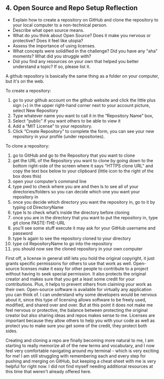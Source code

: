 ## 4. Open Source and Repo Setup Reflection

- Explain how to create a repository on GitHub and clone the repository to your local computer to a non-technical person.
- Describe what open source means.
- What do you think about Open Source? Does it make you nervous or protective? Does it feel like utopia?
- Assess the importance of using licenses.
- What concepts were solidified in the challenge? Did you have any "aha" moments? What did you struggle with?
- Did you find any resources on your own that helped you better understand a topic? If so, please list it.

A github repository is basically the same thing as a folder on your computer, but it's on the web. 

To create a repository:
1) go to your github account on the github website and click the little plus sign (+) in the upper right-hand corner next to your account picture, select New Repository
2) Type whatever name you want to call it in the “Repository Name” box, 
3) Select “public” if you want others to be able to view it
4) Add a “MIT License” to your repository.
5) Click “Create Repository” to complete the form, you can see your new repository in your profile (under repositories). 

To clone a repository:
1) go to GitHub and go to the Repository that you want to clone
2) get the URL of the Repository you want to clone by going down to the bottom right-side of the screen where it says “HTTPS clone URL” and copy the text box below to your clipboard (little icon to the right of the box does this)
3) open your computer’s command line
4) type pwd to check where you are and then ls to see all of your directories/folders so you can decide which one you want your repository in
5) once you decide which directory you want the repository in, go to it by typing cd DirectoryName 
6) type ls to check what’s inside the directory before cloning
7) once you are in the directory that you want to put the repository in, type git clone PASTE-THE-URL
8) you’ll see some stuff execute
it may ask for your GitHub username and password
9) type ls again to see the repository cloned to your directory
10) type cd RepositoryName to go into the repository
11) you should now see the cloned repository in your own computer

First off, a license in general still lets you hold the original copyright, it just grants specific permissions for others to use that work as well. Open-source licenses make it easy for other people to contribute to a project without having to seek special permission. It also protects the original creator and makes sure that you get a least some credit for your contributions. Plus, it helps to prevent others from claiming your work as their own. Open-source software is available for virtually any application you can think of. I can understand why some developers would be nervous about it, since this type of licensing allows software to be freely used, modified, and shared over and over. But at this point it does not make me feel nervous or protective, the balance between protecting the original creator but also sharing ideas and repos makes sense to me. Licenses are important because they allow others to help you with your code as well as protect you to make sure you get some of the credit, they protect both sides.

Creating and cloning a repo are finally becoming more natural to me, I am starting to really memorize all of the new terms and vocabulary, and I now feel very comfortable navigating around my terminal - which is very exciting for me! I am still struggling with remembering each and every step for pushing and merging on GitHub, but keeping a cheat sheet with me is very helpful for right now. I did not find myself needing additional resources at this time that weren't already offered here.

